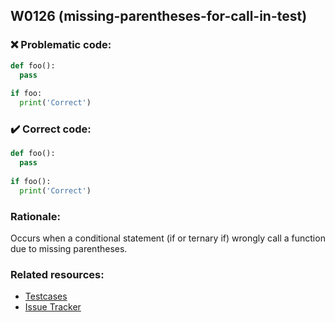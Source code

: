 ## W0126 (missing-parentheses-for-call-in-test)

### :x: Problematic code:

```python
def foo():
  pass
  
if foo:
  print('Correct')
```

### :heavy_check_mark: Correct code:

```python
def foo():
  pass
  
if foo():
  print('Correct')
```

### Rationale:

Occurs when a conditional statement (if or ternary if) wrongly call
a function due to missing parentheses.

### Related resources:

- [Testcases](#)
- [Issue Tracker](https://github.com/PyCQA/pylint/issues?q=is%3Aissue+%22missing-parentheses-for-call-in-test%22+OR+%22W0126%22)
